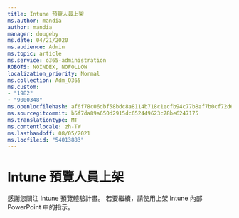 ```yaml
---
title: Intune 預覽人員上架
ms.author: mandia
author: mandia
manager: dougeby
ms.date: 04/21/2020
ms.audience: Admin
ms.topic: article
ms.service: o365-administration
ROBOTS: NOINDEX, NOFOLLOW
localization_priority: Normal
ms.collection: Adm_O365
ms.custom:
- "1982"
- "9000348"
ms.openlocfilehash: af6f78c06dbf58bdc8a8114b718c1ecfb94c77b8af7b0cf72d6a96e16dc17c40
ms.sourcegitcommit: b5f7da89a650d2915dc652449623c78be6247175
ms.translationtype: MT
ms.contentlocale: zh-TW
ms.lasthandoff: 08/05/2021
ms.locfileid: "54013883"
---
```

# <a name="intune-insiders-onboarding"></a>Intune 預覽人員上架

感謝您關注 Intune 預覽體驗計畫。 若要繼續，請使用上架 Intune 內部 PowerPoint 中的指示。
